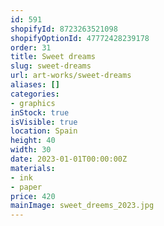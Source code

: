 ```yaml
---
id: 591
shopifyId: 8723263521098
shopifyOptionId: 47772428239178
order: 31
title: Sweet dreams
slug: sweet-dreams
url: art-works/sweet-dreams
aliases: []
categories:
- graphics
inStock: true
isVisible: true
location: Spain
height: 40
width: 30
date: 2023-01-01T00:00:00Z
materials:
- ink
- paper
price: 420
mainImage: sweet_dreems_2023.jpg
---
```

